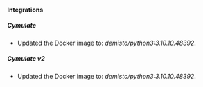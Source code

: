 #### Integrations
##### Cymulate
- Updated the Docker image to: *demisto/python3:3.10.10.48392*.
##### Cymulate v2
- Updated the Docker image to: *demisto/python3:3.10.10.48392*.
